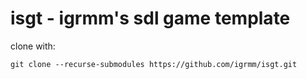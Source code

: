 # isgt - igrmm's sdl game template

clone with:

```
git clone --recurse-submodules https://github.com/igrmm/isgt.git
```
